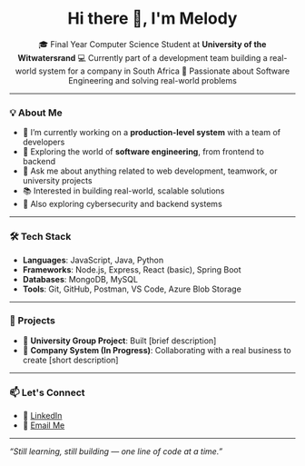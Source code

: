 <h1 align="center">Hi there 👋, I'm Melody</h1>

<p align="center">
🎓 Final Year Computer Science Student at <strong>University of the Witwatersrand</strong>  
💻 Currently part of a development team building a real-world system for a company in South Africa  
🚀 Passionate about Software Engineering and solving real-world problems  
</p>

---

### 💡 About Me

- 🔭 I’m currently working on a **production-level system** with a team of developers  
- 🌱 Exploring the world of **software engineering**, from frontend to backend  
- 💬 Ask me about anything related to web development, teamwork, or university projects  
- 📚 Interested in building real-world, scalable solutions  
- 📌 Also exploring cybersecurity and backend systems

---

### 🛠️ Tech Stack

- **Languages**: JavaScript, Java, Python  
- **Frameworks**: Node.js, Express, React (basic), Spring Boot  
- **Databases**: MongoDB, MySQL  
- **Tools**: Git, GitHub, Postman, VS Code, Azure Blob Storage  

---

### 🌱 Projects

- 🧠 **University Group Project**: Built [brief description]  
- 🏢 **Company System (In Progress)**: Collaborating with a real business to create [short description]

---

### 📫 Let's Connect

- 💼 [LinkedIn](https://www.linkedin.com/in/your-link)  
- 📧 [Email Me](mailto:your.email@example.com)  

---

_“Still learning, still building — one line of code at a time.”_

